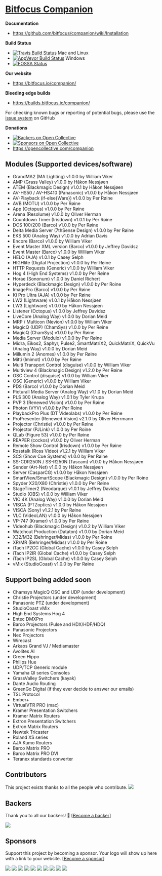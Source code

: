 # [Bitfocus Companion](https://bitfocus.io/companion)

**Documentation**
* https://github.com/bitfocus/companion/wiki/Installation

**Build Status**
* [![Travis Build Status](https://travis-ci.org/bitfocus/companion.svg?branch=master)](https://travis-ci.org/bitfocus/companion) Mac and Linux
* [![AppVeyor Build Status](https://ci.appveyor.com/api/projects/status/github/bitfocus/companion?branch=master&svg=true)](https://ci.appveyor.com/project/haakonnessjoen/companion/branch/master) Windows
* [![FOSSA Status](https://app.fossa.io/api/projects/git%2Bgithub.com%2Fbitfocus%2Fcompanion.svg?type=shield)](https://app.fossa.io/projects/git%2Bgithub.com%2Fbitfocus%2Fcompanion?ref=badge_shield)

**Our website**
* https://bitfocus.io/companion/

**Bleeding edge builds**
* https://builds.bitfocus.io/companion/

For checking known bugs or reporting of potential bugs, please use the [issue system](https://github.com/bitfocus/companion/issues) on GitHub

**Donations**
* [![Backers on Open Collective](https://opencollective.com/companion/backers/badge.svg)](#backers)
* [![Sponsors on Open Collective](https://opencollective.com/companion/sponsors/badge.svg)](#sponsors)
* https://opencollective.com/companion

## Modules (Supported devices/software)
* GrandMA2 (MA Lighting) v1.0.0 by William Viker
* AMP (Grass Valley) v1.0.0 by Håkon Nessjøen
* ATEM (Blackmagic Design) v1.0.1 by Håkon Nessjøen
* AV-HS50 / AV-HS410 (Panasonic) v1.0.0 by Håkon Nessjøen
* AV-Playback (if-else{Ware}) v1.0.0 by Per Røine
* AVB (MOTU) v1.0.0 by Per Røine
* App (Octopus) v1.0.0 by Per Røine
* Arena (Resolume) v1.0.0 by Oliver Herman
* Countdown Timer (Irisdown) v1.0.1 by Per Røine
* DCS 100/200 (Barco) v1.0.0 by Per Røine
* Delta Media Server (7thSense Design) v1.0.0 by Per Røine
* EKS 500 (Analog Way) v1.0.0 by Adrian Davis
* Encore (Barco) v1.0.0 by William Viker
* Event Master XML version (Barco) v1.0.0 by Jeffrey Davidsz
* Event Master (Barco) v1.0.0 by William Viker
* HELO (AJA) v1.0.1 by Casey Selph
* HIGHlite (Digital Projection) v1.0.0 by Per Røine
* HTTP Requests (Generic) v1.0.0 by William Viker
* Hog 4 (High End Systems) v1.0.0 by Per Røine
* Horae (Sononum) v1.0.0 by Daniel Richert
* Hyperdeck (Blackmagic Design) v1.0.0 by Per Roine
* ImagePro (Barco) v1.0.0 by Per Røine
* Ki Pro Ultra (AJA) v1.0.0 by Per Røine
* LW2 (Lightware) v1.0.1 by Håkon Nessjøen
* LW3 (Lightware) v1.0.0 by Håkon Nessjøen
* Listener (Octopus) v1.0.0 by Jeffrey Davidsz
* LiveCore (Analog Way) v1.0.0 by Dorian Meid
* MRP / Multicon (Nevion) v1.0.0 by William Viker
* MagicQ (UDP) (ChamSys) v1.0.0 by Per Røine
* MagicQ (ChamSys) v1.0.0 by Per Røine
* Media Server (Modulo) v1.0.0 by Per Røine
* Midra, Eikos2, Saphyr, Pulse2, SmartMatriX2, QuickMatriX, QuickVu (Analog Way) v1.0.0 by Dorian Meid
* Millumin 2 (Anomes) v1.0.0 by Per Røine
* Mitti (Imimot) v1.0.0 by Per Røine
* Multi Transport Control (disguise) v1.0.0 by William Viker
* Multiview 4 (Blackmagic Design) v1.2.0 by Per Røine
* OSC Control (disguise) v1.0.0 by William Viker
* OSC (Generic) v1.0.0 by William Viker
* PDS (Barco) v1.0.0 by Dorian Meid
* Picturall Media Server (Analog Way) v1.1.0 by Dorian Meid
* PLS 300 (Analog Way) v1.0.1 by Tyler Krupa
* PVP 3 (Renewed Vision) v1.0.0 by Per Røine
* Photon (VYV) v1.0.0 by Per Roine
* PlaybackPro Plus (DT Videolabs) v1.0.0 by Per Røine
* ProPresenter (Renewed Vision) v2.1.0 by Oliver Herrmann
* Projector (Christie) v1.0.0 by Per Røine
* Projector (PJLink) v1.0.0 by Per Roine
* QLab (Figure 53) v1.0.0 by Per Røine
* REAPER (cockos) v1.0.0 by Oliver Herman
* Remote Show Control (Irisdown) v1.0.0 by Per Røine
* Rosstalk (Ross Video) v1.2.1 by William Viker
* SCS (Show Cue Systems) v1.0.0 by Per Røine
* SS-CDR250N / SS-R250N (Tascam) v1.0.0 by Håkon Nessjøen
* Sender (Art-Net) v1.0.0 by Håkon Nessjøen
* Server (CasparCG) v1.0.0 by Håkon Nessjøen
* SmartView/SmartScope (Blackmagic Design) v1.0.0 by Per Roine
* Spyder X20/X80 (Christie) v1.0.0 by Per Røine
* StageTimer2 (Neodarque) v1.0.1 by Jeffrey Davidsz
* Studio (OBS) v1.0.0 by William Viker
* VIO 4K (Analog Way) v1.0.0 by Dorian Meid
* VISCA (PTZoptics) v1.0.0 by Håkon Nessjøen
* VISCA (Sony) v1.2.1 by Per Røine
* VLC (VideoLAN) v1.0.0 by Håkon Nessjøen
* VP-747 (Kramer) v1.0.0 by Per Røine
* Videohub (Blackmagic Design) v1.0.2 by William Viker
* Watchout Production (Dataton) v1.0.0 by Dorian Meid
* X32/M32 (Behringer/Midas) v1.0.0 by Per Roine
* XR/MR (Behringer/Midas) v1.0.0 by Per Roine
* iTach IP2CC (Global Cache) v1.0.0 by Casey Selph
* iTach IP2IR (Global Cache) v1.0.0 by Casey Selph
* iTach IP2SL (Global Cache) v1.0.0 by Casey Selph
* vMix (StudioCoast) v1.0.0 by Per Røine

## Support being added soon
* Chamsys MagicQ  OSC and UDP (under development)
* Christie Projectors (under development)
* Panasonic PTZ (under development)
* StudioCoast vMix
* High End Systems Hog 4
* Entec DMXPro
* Barco Projectors (Pulse and HDX/HDF/HDQ)
* Panasonic Projectors
* Nec Projectors
* Wirecast
* Arkaos Grand VJ / Mediamaster
* Avolites AI
* Green Hippo
* Philips Hue
* UDP/TCP Generic module
* Yamaha Ql series Consoles
* GrassValley Switchers (kayak)
* Dante Audio Routing
* GreenGo Digital (if they ever decide to answer our emails)
* TSL Protocol
* Ember+
* VirtualVTR PRO (mac)
* Kramer Presentation Switchers
* Kramer Matrix Routers
* Extron Presentation Switchers
* Extron Matrix Routers
* Newtek Tricaster
* Roland XS series
* AJA Kumo Routers
* Barco Matrix PRO
* Barco Matrix PRO DVI
* Teranex standards converter

## Contributors

This project exists thanks to all the people who contribute.
<a href="https://github.com/bitfocus/companion/contributors"><img src="https://opencollective.com/companion/contributors.svg?width=890&button=false" /></a>


## Backers

Thank you to all our backers! 🙏 [[Become a backer](https://opencollective.com/companion#backer)]

<a href="https://opencollective.com/companion#backers" target="_blank"><img src="https://opencollective.com/companion/backers.svg?width=890"></a>


## Sponsors

Support this project by becoming a sponsor. Your logo will show up here with a link to your website. [[Become a sponsor](https://opencollective.com/companion#sponsor)]

<a href="https://opencollective.com/companion/sponsor/0/website" target="_blank"><img src="https://opencollective.com/companion/sponsor/0/avatar.svg"></a>
<a href="https://opencollective.com/companion/sponsor/1/website" target="_blank"><img src="https://opencollective.com/companion/sponsor/1/avatar.svg"></a>
<a href="https://opencollective.com/companion/sponsor/2/website" target="_blank"><img src="https://opencollective.com/companion/sponsor/2/avatar.svg"></a>
<a href="https://opencollective.com/companion/sponsor/3/website" target="_blank"><img src="https://opencollective.com/companion/sponsor/3/avatar.svg"></a>
<a href="https://opencollective.com/companion/sponsor/4/website" target="_blank"><img src="https://opencollective.com/companion/sponsor/4/avatar.svg"></a>
<a href="https://opencollective.com/companion/sponsor/5/website" target="_blank"><img src="https://opencollective.com/companion/sponsor/5/avatar.svg"></a>
<a href="https://opencollective.com/companion/sponsor/6/website" target="_blank"><img src="https://opencollective.com/companion/sponsor/6/avatar.svg"></a>
<a href="https://opencollective.com/companion/sponsor/7/website" target="_blank"><img src="https://opencollective.com/companion/sponsor/7/avatar.svg"></a>
<a href="https://opencollective.com/companion/sponsor/8/website" target="_blank"><img src="https://opencollective.com/companion/sponsor/8/avatar.svg"></a>
<a href="https://opencollective.com/companion/sponsor/9/website" target="_blank"><img src="https://opencollective.com/companion/sponsor/9/avatar.svg"></a>


